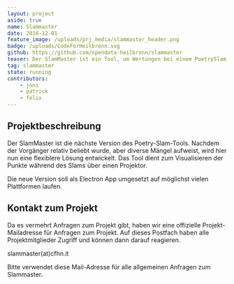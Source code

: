 ```yaml
---
layout: project
aside: true
name: Slammaster
date: 2016-12-01
feature_image: /uploads/prj_media/slammaster_header.png
badge: /uploads/CodeForHeilbronn.svg
github: https://github.com/opendata-heilbronn/slammaster
teaser: Der SlamMaster ist ein Tool, um Wertungen bei einem PoetrySlam zu visualisieren. Initial mit dem Popbüro Heilbronn für den BW-Slam 2016 entwickelt, ist er schnell relativ bekannt geworden.
tag: slammaster
state: running
contributors:
    - joni
    - patrick
    - felix
---
```





## Projektbeschreibung

Der SlamMaster ist die nächste Version des Poetry-Slam-Tools. Nachdem der Vorgänger relativ beliebt wurde, aber diverse Mängel aufweist, wird hier nun eine flexiblere Lösung entwickelt.
Das Tool dient zum Visualisieren der Punkte während des Slams über einen Projektor.

Die neue Version soll als Electron App umgesetzt auf möglichst vielen Plattformen laufen.

## Kontakt zum Projekt

Da es vermehrt Anfragen zum Projekt gibt, haben wir eine offizielle Projekt-Mailadresse für Anfragen zum Projekt. Auf dieses Postfach haben alle Projektmitglieder
Zugriff und können dann darauf reagieren.

slammaster(at)cfhn.it

Bitte verwendet diese Mail-Adresse für alle allgemeinen Anfragen zum Slammaster.

